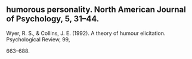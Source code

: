 ## humorous personality. North American Journal of Psychology, 5, 31–44.

Wyer, R. S., & Collins, J. E. (1992). A theory of humour elicitation. Psychological Review, 99,

663–688.